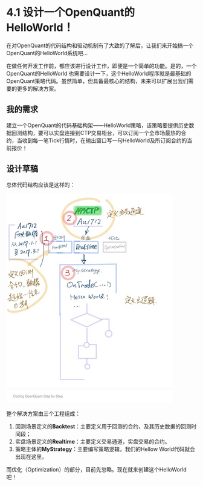 # 4.1 设计一个OpenQuant的HelloWorld！

在对OpenQuant的代码结构和驱动机制有了大致的了解后，让我们来开始搞一个OpenQuant的HelloWorld系统吧...

在做任何开发工作前，都应该进行设计工作，即便是一个简单的功能。是的，一个OpenQuant的HelloWorld 也需要设计一下，这个HelloWorld程序就是最基础的OpenQuant策略代码。虽然简单，但具备最核心的结构，未来可以扩展出我们需要的更多的解决方案。



## 我的需求

建立一个OpenQuant的代码基础构架——HelloWorld策略，该策略要提供历史数据回测结构，要可以实盘连接到CTP交易柜台，可以订阅一个全市场最热的合约，当收到每一笔Tick行情时，在输出窗口写一句HelloWorld及所订阅合约的当前报价！



## 设计草稿

总体代码结构应该是这样的：

![](/assets/design_helloworld.jpg)

整个解决方案由三个工程组成：

1. 回测场景定义的**Backtest**：主要定义用于回测的合约，及其历史数据的回测时间段；
2. 实盘场景定义的**Realtime**：主要定义交易通道，实盘交易的合约。
3. 策略主体的**MyStrategy**：主要编写策略逻辑，我们的Hellow World代码就会出现在这里。

而优化（Optimization）的部分，目前先忽略。现在就来创建这个HelloWorld吧！

